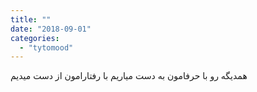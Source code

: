 ```yaml
---
title: ""
date: "2018-09-01"
categories: 
  - "tytomood"
---
```


همدیگه رو با حرفامون به دست میاریم با رفتارامون از دست میدیم
